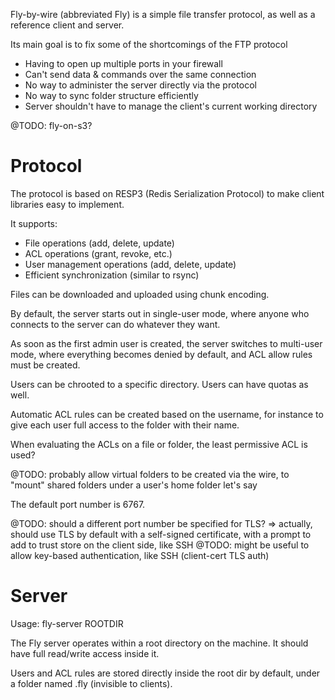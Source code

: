 Fly-by-wire (abbreviated Fly) is a simple file transfer protocol, as well
as a reference client and server.

Its main goal is to fix some of the shortcomings of the FTP protocol

- Having to open up multiple ports in your firewall
- Can't send data & commands over the same connection
- No way to administer the server directly via the protocol
- No way to sync folder structure efficiently
- Server shouldn't have to manage the client's current working directory

@TODO: fly-on-s3?

Protocol
===

The protocol is based on RESP3 (Redis Serialization Protocol) to make
client libraries easy to implement.

It supports:

- File operations (add, delete, update)
- ACL operations (grant, revoke, etc.)
- User management operations (add, delete, update)
- Efficient synchronization (similar to rsync)

Files can be downloaded and uploaded using chunk encoding.

By default, the server starts out in single-user mode, where anyone who connects to the server can do whatever they want.

As soon as the first admin user is created, the server switches to multi-user mode, where everything becomes denied by default, and ACL allow rules must be
created.

Users can be chrooted to a specific directory. Users can have quotas as well.

Automatic ACL rules can be created based on the username, for instance to
give each user full access to the folder with their name.

When evaluating the ACLs on a file or folder, the least permissive ACL
is used?

@TODO: probably allow virtual folders to be created via the wire,
to "mount" shared folders under a user's home folder let's say

The default port number is 6767.

@TODO: should a different port number be specified for TLS?
=> actually, should use TLS by default with a self-signed certificate,
with a prompt to add to trust store on the client side, like SSH
@TODO: might be useful to allow key-based authentication, like SSH
(client-cert TLS auth)

Server
===

Usage: fly-server ROOTDIR

The Fly server operates within a root directory on the machine. It should
have full read/write access inside it.

Users and ACL rules are stored directly inside the root dir by default,
under a folder named .fly (invisible to clients).



